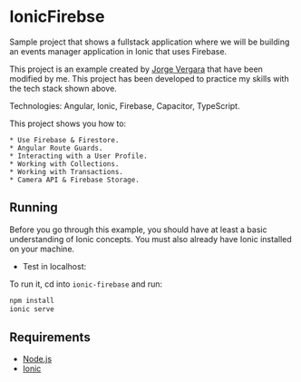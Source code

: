 # IonicFirebse

Sample project that shows a fullstack application where we will be building an events manager application in Ionic that uses Firebase.

This project is an example created by [Jorge Vergara](https://javebratt.com/) that have been modified by me. This project has been developed to practice my skills with the tech stack shown above.

Technologies: Angular, Ionic, Firebase, Capacitor, TypeScript.

This project shows you how to:

    * Use Firebase & Firestore.
    * Angular Route Guards.
    * Interacting with a User Profile.
    * Working with Collections.
    * Working with Transactions.
    * Camera API & Firebase Storage.

## Running

Before you go through this example, you should have at least a basic understanding of Ionic concepts. You must also already have Ionic installed on your machine.

* Test in localhost:

To run it, cd into `ionic-firebase` and run:

```bash
npm install
ionic serve
```

## Requirements

* [Node.js](http://nodejs.org/)
* [Ionic](https://ionicframework.com/getting-started#cli)
